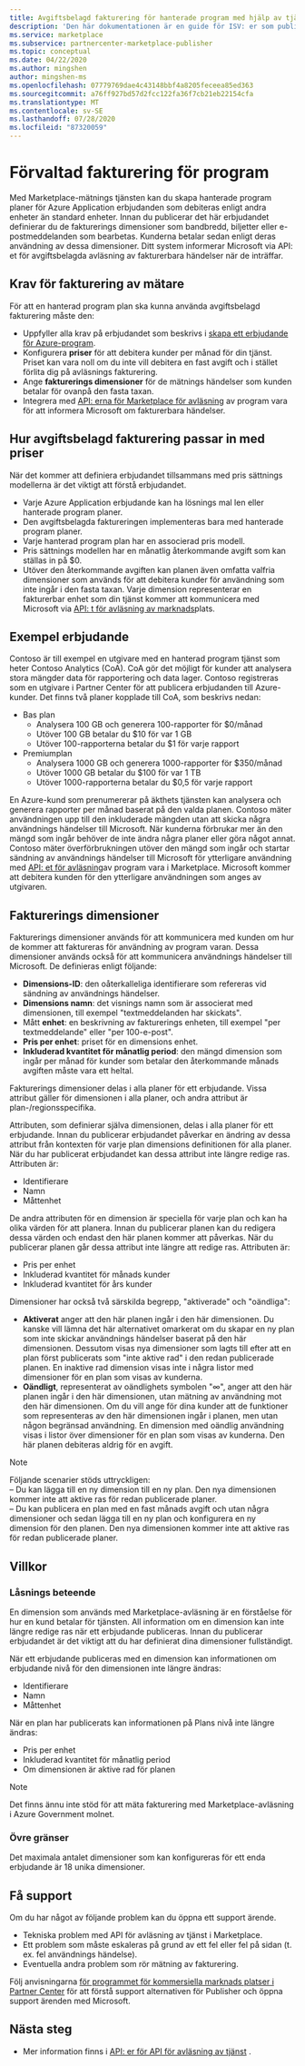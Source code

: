 ```yaml
---
title: Avgiftsbelagd fakturering för hanterade program med hjälp av tjänsten Marketplace-avläsning | Azure Marketplace
description: 'Den här dokumentationen är en guide för ISV: er som publicerar Azure-program med flexibla fakturerings modeller.'
ms.service: marketplace
ms.subservice: partnercenter-marketplace-publisher
ms.topic: conceptual
ms.date: 04/22/2020
ms.author: mingshen
author: mingshen-ms
ms.openlocfilehash: 07779769dae4c43148bbf4a8205feceea85ed363
ms.sourcegitcommit: a76ff927bd57d2fcc122fa36f7cb21eb22154cfa
ms.translationtype: MT
ms.contentlocale: sv-SE
ms.lasthandoff: 07/28/2020
ms.locfileid: "87320059"
---
```

# <a name="managed-application-metered-billing"></a>Förvaltad fakturering för program 

Med Marketplace-mätnings tjänsten kan du skapa hanterade program planer för Azure Application erbjudanden som debiteras enligt andra enheter än standard enheter. Innan du publicerar det här erbjudandet definierar du de fakturerings dimensioner som bandbredd, biljetter eller e-postmeddelanden som bearbetas. Kunderna betalar sedan enligt deras användning av dessa dimensioner.  Ditt system informerar Microsoft via API: et för avgiftsbelagda avläsning av fakturerbara händelser när de inträffar.

## <a name="prerequisites-for-metered-billing"></a>Krav för fakturering av mätare

För att en hanterad program plan ska kunna använda avgiftsbelagd fakturering måste den:

* Uppfyller alla krav på erbjudandet som beskrivs i [skapa ett erbjudande för Azure-program](create-new-azure-apps-offer.md).
* Konfigurera **priser** för att debitera kunder per månad för din tjänst. Priset kan vara noll om du inte vill debitera en fast avgift och i stället förlita dig på avläsnings fakturering.
* Ange **fakturerings dimensioner** för de mätnings händelser som kunden betalar för ovanpå den fasta taxan.
* Integrera med [API: erna för Marketplace för avläsning](./marketplace-metering-service-apis.md) av program vara för att informera Microsoft om fakturerbara händelser.

## <a name="how-metered-billing-fits-in-with-pricing"></a>Hur avgiftsbelagd fakturering passar in med priser

När det kommer att definiera erbjudandet tillsammans med pris sättnings modellerna är det viktigt att förstå erbjudandet.

* Varje Azure Application erbjudande kan ha lösnings mal len eller hanterade program planer.
* Den avgiftsbelagda faktureringen implementeras bara med hanterade program planer.
* Varje hanterad program plan har en associerad pris modell. 
* Pris sättnings modellen har en månatlig återkommande avgift som kan ställas in på $0.
* Utöver den återkommande avgiften kan planen även omfatta valfria dimensioner som används för att debitera kunder för användning som inte ingår i den fasta taxan. Varje dimension representerar en fakturerbar enhet som din tjänst kommer att kommunicera med Microsoft via [API: t för avläsning av marknads](marketplace-metering-service-apis.md)plats.

## <a name="sample-offer"></a>Exempel erbjudande

Contoso är till exempel en utgivare med en hanterad program tjänst som heter Contoso Analytics (CoA). CoA gör det möjligt för kunder att analysera stora mängder data för rapportering och data lager. Contoso registreras som en utgivare i Partner Center för att publicera erbjudanden till Azure-kunder. Det finns två planer kopplade till CoA, som beskrivs nedan:

* Bas plan
    * Analysera 100 GB och generera 100-rapporter för $0/månad
    * Utöver 100 GB betalar du $10 för var 1 GB
    * Utöver 100-rapporterna betalar du $1 för varje rapport
* Premiumplan
    * Analysera 1000 GB och generera 1000-rapporter för $350/månad
    * Utöver 1000 GB betalar du $100 för var 1 TB
    * Utöver 1000-rapporterna betalar du $0,5 för varje rapport

En Azure-kund som prenumererar på äkthets tjänsten kan analysera och generera rapporter per månad baserat på den valda planen. Contoso mäter användningen upp till den inkluderade mängden utan att skicka några användnings händelser till Microsoft. När kunderna förbrukar mer än den mängd som ingår behöver de inte ändra några planer eller göra något annat. Contoso mäter överförbrukningen utöver den mängd som ingår och startar sändning av användnings händelser till Microsoft för ytterligare användning med [API: et för avläsning](./marketplace-metering-service-apis.md)av program vara i Marketplace. Microsoft kommer att debitera kunden för den ytterligare användningen som anges av utgivaren.

## <a name="billing-dimensions"></a>Fakturerings dimensioner

Fakturerings dimensioner används för att kommunicera med kunden om hur de kommer att faktureras för användning av program varan.  Dessa dimensioner används också för att kommunicera användnings händelser till Microsoft. De definieras enligt följande:

* **Dimensions-ID**: den oåterkalleliga identifierare som refereras vid sändning av användnings händelser.
* **Dimensions namn**: det visnings namn som är associerat med dimensionen, till exempel "textmeddelanden har skickats".
* Mått **enhet**: en beskrivning av fakturerings enheten, till exempel "per textmeddelande" eller "per 100-e-post".
* **Pris per enhet**: priset för en dimensions enhet.
* **Inkluderad kvantitet för månatlig period**: den mängd dimension som ingår per månad för kunder som betalar den återkommande månads avgiften måste vara ett heltal.

Fakturerings dimensioner delas i alla planer för ett erbjudande. Vissa attribut gäller för dimensionen i alla planer, och andra attribut är plan-/regionsspecifika.

Attributen, som definierar själva dimensionen, delas i alla planer för ett erbjudande. Innan du publicerar erbjudandet påverkar en ändring av dessa attribut från kontexten för varje plan dimensions definitionen för alla planer. När du har publicerat erbjudandet kan dessa attribut inte längre redige ras. Attributen är:

* Identifierare
* Namn
* Måttenhet

De andra attributen för en dimension är speciella för varje plan och kan ha olika värden för att planera.  Innan du publicerar planen kan du redigera dessa värden och endast den här planen kommer att påverkas. När du publicerar planen går dessa attribut inte längre att redige ras. Attributen är:

* Pris per enhet
* Inkluderad kvantitet för månads kunder 
* Inkluderad kvantitet för års kunder 

Dimensioner har också två särskilda begrepp, "aktiverade" och "oändliga":

* **Aktiverat** anger att den här planen ingår i den här dimensionen.  Du kanske vill lämna det här alternativet omarkerat om du skapar en ny plan som inte skickar användnings händelser baserat på den här dimensionen. Dessutom visas nya dimensioner som lagts till efter att en plan först publicerats som "inte aktive rad" i den redan publicerade planen.  En inaktive rad dimension visas inte i några listor med dimensioner för en plan som visas av kunderna.
* **Oändligt**, representerat av oändlighets symbolen "∞", anger att den här planen ingår i den här dimensionen, utan mätning av användning mot den här dimensionen. Om du vill ange för dina kunder att de funktioner som representeras av den här dimensionen ingår i planen, men utan någon begränsad användning.  En dimension med oändlig användning visas i listor över dimensioner för en plan som visas av kunderna.  Den här planen debiteras aldrig för en avgift.

>[!Note] 
>Följande scenarier stöds uttryckligen:  <br> – Du kan lägga till en ny dimension till en ny plan.  Den nya dimensionen kommer inte att aktive ras för redan publicerade planer. <br> – Du kan publicera en plan med en fast månads avgift och utan några dimensioner och sedan lägga till en ny plan och konfigurera en ny dimension för den planen. Den nya dimensionen kommer inte att aktive ras för redan publicerade planer.

## <a name="constraints"></a>Villkor

### <a name="locking-behavior"></a>Låsnings beteende

En dimension som används med Marketplace-avläsning är en förståelse för hur en kund betalar för tjänsten.  All information om en dimension kan inte längre redige ras när ett erbjudande publiceras.  Innan du publicerar erbjudandet är det viktigt att du har definierat dina dimensioner fullständigt.

När ett erbjudande publiceras med en dimension kan informationen om erbjudande nivå för den dimensionen inte längre ändras:

* Identifierare
* Namn
* Måttenhet

När en plan har publicerats kan informationen på Plans nivå inte längre ändras:

* Pris per enhet
* Inkluderad kvantitet för månatlig period
* Om dimensionen är aktive rad för planen

>[!Note]
>Det finns ännu inte stöd för att mäta fakturering med Marketplace-avläsning i Azure Government molnet.

### <a name="upper-limits"></a>Övre gränser

Det maximala antalet dimensioner som kan konfigureras för ett enda erbjudande är 18 unika dimensioner.

## <a name="get-support"></a>Få support

Om du har något av följande problem kan du öppna ett support ärende.

* Tekniska problem med API för avläsning av tjänst i Marketplace.
* Ett problem som måste eskaleras på grund av ett fel eller fel på sidan (t. ex. fel användnings händelse).
* Eventuella andra problem som rör mätning av fakturering.

Följ anvisningarna [för programmet för kommersiella marknads platser i Partner Center](./support.md) för att förstå support alternativen för Publisher och öppna support ärenden med Microsoft.

## <a name="next-steps"></a>Nästa steg

- Mer information finns i [API: er för API för avläsning av tjänst](./marketplace-metering-service-apis.md) .

